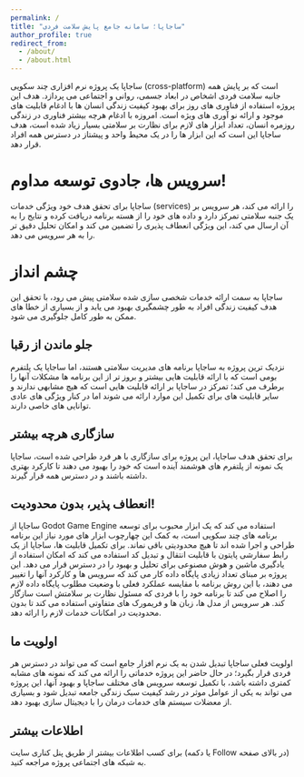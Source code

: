 ```yaml
---
permalink: /
title: "ساجاپا؛ سامانه جامع پایش سلامت فردی"
author_profile: true
redirect_from: 
  - /about/
  - /about.html
---
```


ساجاپا یک پروژه نرم افزاری چند سکویی (cross-platform) است که بر پایش همه جانبه سلامت فردی اشخاص در ابعاد جسمی، روانی و اجتماعی می پردازد. هدف این پروژه استفاده از فناوری های روز برای بهبود کیفیت زندگی انسان ها با ادغام قابلیت های موجود و ارائه نو آوری های ویژه است.
امروزه با ادغام هرچه بیشتر فناوری در زندگی روزمره انسان، تعداد ابزار های لازم برای نظارت بر سلامتی بسیار زیاد شده است، هدف ساجاپا این است که این ابزار ها را در یک محیط واحد و پیشتاز در دسترس همه افراد قرار دهد.

سرویس ها، جادوی توسعه مداوم!
======
ساجاپا برای تحقق هدف خود ویژگی خدمات (services) را ارائه می کند، هر سرویس بر یک جنبه سلامتی تمرکز دارد و داده های خود را از هسته برنامه دریافت کرده و نتایج را به آن ارسال می کند، این ویژگی انعطاف پذیری را تضمین می کند و امکان تحلیل دقیق تر را به هر سرویس می دهد.

چشم انداز
======
ساجاپا به سمت ارائه خدمات شخصی سازی شده سلامتی پیش می رود، با تحقق این هدف کیفیت زندگی افراد به طور چشمگیری بهبود می یابد و از بسیاری از خطا های ممکن به طور کامل جلوگیری می شود.



جلو ماندن از رقبا
------
نزدیک ترین پروژه به ساجاپا برنامه های مدیریت سلامتی هستند، اما ساجاپا یک پلتفرم بومی است که با ارائه قابلیت هایی بیشتر و بروز تر از این برنامه ها مشکلات آنها را برطرف می کند؛ تمرکز در ساجاپا بر ارائه قابلیت هایی است که هیچ مشابهی ندارند و سایر قابلیت های برای تکمیل این موارد ارائه می شوند اما در کنار ویژگی های عادی توانایی های خاصی دارند.

سازگاری هرچه بیشتر
------
برای تحقق هدف ساجاپا، این پروژه برای سازگاری با هر فرد طراحی شده است، ساجاپا یک نمونه از پلتفرم های هوشمند آینده است که خود را بهبود می دهند تا کارکرد بهتری داشته باشند و در دسترس همه قرار گیرند.


انعطاف پذیر، بدون محدودیت!
------
ساجاپا از Godot Game Engine استفاده می کند که یک ابزار محبوب برای توسعه برنامه های چند سکویی است، به کمک این چهارچوب ابزار های مورد نیاز این برنامه طراحی و اجرا شده اند تا هیچ محدودیتی باقی نماند.
برای تکمیل قابلیت ها، ساجاپا از یک رابط سفارشی پایتون با قابلیت انتقال و تبدیل کد استفاده می کند که امکان استفاده از یادگیری ماشین و هوش مصنوعی برای تحلیل و بهبود را در دسترس قرار می دهد.
این پروژه بر مبنای تعداد زیادی پایگاه داده کار می کند که سرویس ها و کارکرد آنها را تغییر می دهند، با این روش برنامه با مقایسه عملکرد فعلی با وضعیت مطلوب پایگاه داده لازم را اصلاح می کند تا برنامه خود را با فردی که مسئول نظارت بر سلامتش است سازگار کند.
هر سرویس از مدل ها، زبان ها و فریمورک های متفاوتی استفاده می کند تا بدون محدودیت در امکانات خدمات لازم را ارائه دهد.

اولویت ما
------
اولویت فعلی ساجاپا تبدیل شدن به یک نرم افزار جامع است که می تواند در دسترس هر فردی قرار بگیرد؛ در حال حاضر این پروژه خدماتی را ارائه می کند که نمونه های مشابه کمتری داشته باشد، با تکمیل توسعه سرویس های مختلف ساجاپا و بهبود آنها، این پروژه می تواند به یکی از عوامل موثر در رشد کیفیت سبک زندگی جامعه تبدیل شود و بسیاری از معضلات سیستم های خدمات درمان را با دیجیتال سازی بهبود دهد.

اطلاعات بیشتر
------
برای کسب اطلاعات بیشتر از طریق پنل کناری سایت (یا دکمه Follow در بالای صفحه) به شبکه های اجتماعی پروژه مراجعه کنید.
